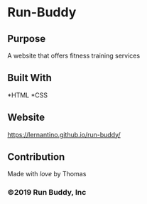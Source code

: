 # Run-Buddy
## Purpose
A website that offers fitness training services

## Built With
*HTML
*CSS

## Website
https://lernantino.github.io/run-buddy/

## Contribution
Made with *love* by Thomas

### ©2019 Run Buddy, Inc
